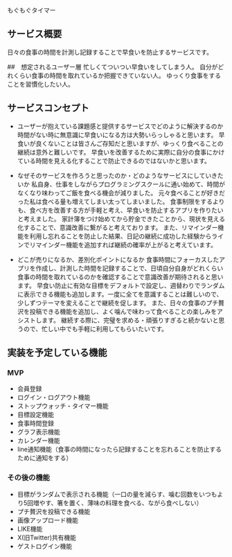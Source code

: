 もぐもぐタイマー

## サービス概要
日々の食事の時間を計測し記録することで早食いを防止するサービスです。

##　想定されるユーザー層
忙しくてついつい早食いをしてしまう人。
自分がどれくらい食事の時間を取れているか把握できていない人。
ゆっくり食事をすることを習慣化したい人。

## サービスコンセプト

* ユーザーが抱えている課題感と提供するサービスでどのように解決するのか
時間がない時に無意識に早食いになる方は大勢いらっしゃると思います。
早食いが良くないことは皆さんご存知だと思いますが、ゆっくり食べることの継続は意外と難しいです。
早食いを改善するために実際に自分の食事にかけている時間を見える化することで防止できるのではないかと思います。

* なぜそのサービスを作ろうと思ったのか・どのようなサービスにしていきたいか
私自身、仕事をしながらプログラミングスクールに通い始めて、時間がなくなり味わってご飯を食べる機会が減りました。
元々食べることが好きだった私は食べる量も増えてしまい太ってしまいました。
食事制限をするよりも、食べ方を改善する方が手軽と考え、早食いを防止するアプリを作りたいと考えました。
家計簿をつけ始めてから貯金できたことから、現状を見える化することで、意識改善に繋がると考えております。
また、リマインダー機能を利用し忘れることを防止した結果、日記の継続に成功した経験からラインでリマインダー機能を追加すれば継続の確率が上がると考えています。

* どこが売りになるか、差別化ポイントになるか
食事時間にフォーカスしたアプリを作成し、計測した時間を記録することで、日頃自分自身がどれくらい食事の時間を取れているのかを確認することで意識改善が期待されると思います。
早食い防止に有効な目標をデフォルトで設定し、週替わりでランダムに表示できる機能も追加します。一度に全てを意識することは難しいので、少しずつテーマを変えることで継続を促します。
また、日々の食事のプチ贅沢を投稿できる機能を追加し、よく噛んで味わって食べることの楽しみをアシストします。
継続する際に、完璧を求める・頑張りすぎると続かないと思うので、忙しい中でも手軽に利用してもらいたいです。

## 実装を予定している機能
### MVP
* 会員登録
* ログイン・ログアウト機能
* ストップウォッチ・タイマー機能
* 目標設定機能
* 食事時間登録
* グラフ表示機能
* カレンダー機能
* line通知機能（食事の時間になったら記録することを忘れることを防止するために通知をする）

### その後の機能
* 目標がランダムで表示される機能（一口の量を減らす、噛む回数をいつもより5回増やす、箸を置く、薄味の料理を食べる、ながら食べしない）
* プチ贅沢を投稿できる機能
* 画像アップロード機能
* LIKE機能
* X(旧Twitter)共有機能
* ゲストログイン機能
